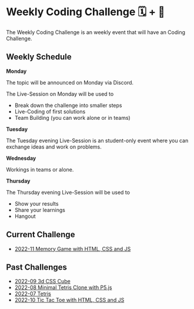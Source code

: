# Weekly Coding Challenge 🗓 + 👾

The Weekly Coding Challenge is an weekly event that will have an Coding Challenge.

## Weekly Schedule

__Monday__

The topic will be announced on Monday via Discord. 

The Live-Session on Monday will be used to
- Break down the challenge into smaller steps
- Live-Coding of first solutions
- Team Building (you can work alone or in teams)

__Tuesday__

The Tuesday evening Live-Session is an student-only event where you can exchange ideas and work on problems.

__Wednesday__

Workings in teams or alone.

__Thursday__

The Thursday evening Live-Session will be used to
- Show your results
- Share your learnings
- Hangout

## Current Challenge

- [2022-11 Memory Game with HTML, CSS and JS](2022-11.md)

## Past Challenges

- [2022-09 3d CSS Cube](2022-09.md)
- [2022-08 Minimal Tetris Clone with P5.js](2022-08.md)
- [2022-07 Tetris](2022-07.md)
- [2022-10 Tic Tac Toe with HTML, CSS and JS](2022-10.md)
